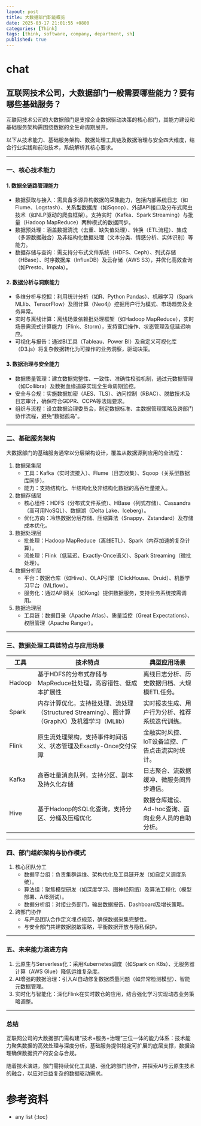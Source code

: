```yaml
---
layout: post
title: 大数据部门职能概览
date: 2025-03-17 21:01:55 +0800
categories: [Think]
tags: [think, software, company, department, sh]
published: true
---
```


# chat

## 互联网技术公司，大数据部门一般需要哪些能力？要有哪些基础服务？

互联网技术公司的大数据部门是支撑企业数据驱动决策的核心部门，其能力建设和基础服务架构需围绕数据的全生命周期展开。

以下从技术能力、基础服务架构、数据处理工具链及数据治理与安全四大维度，结合行业实践和前沿技术，系统解析其核心要求。

---

### 一、核心技术能力
#### 1. 数据全链路管理能力
- 数据获取与接入：需具备多源异构数据的采集能力，包括内部系统日志（如Flume、Logstash）、关系型数据库（如Sqoop）、外部API接口及分布式爬虫技术（如NLP驱动的爬虫框架）。支持实时（Kafka、Spark Streaming）与批量（Hadoop MapReduce）两种模式的数据同步。
- 数据预处理：涵盖数据清洗（去重、缺失值处理）、转换（ETL流程）、集成（多源数据融合）及非结构化数据处理（文本分类、情感分析、实体识别）等能力。
- 数据存储与查询：需支持分布式文件系统（HDFS、Ceph）、列式存储（HBase）、时序数据库（InfluxDB）及云存储（AWS S3），并优化高效查询（如Presto、Impala）。

#### 2. 数据分析与洞察能力
- 多维分析与挖掘：利用统计分析（如R、Python Pandas）、机器学习（Spark MLlib、TensorFlow）及图计算（Neo4j）挖掘用户行为模式、市场趋势及业务异常。
- 实时与离线计算：离线场景依赖批处理框架（如Hadoop MapReduce），实时场景需流式计算能力（Flink、Storm），支持窗口操作、状态管理及低延迟响应。
- 可视化与报告：通过BI工具（Tableau、Power BI）及自定义可视化库（D3.js）将复杂数据转化为可操作的业务洞察，驱动决策。

#### 3. 数据治理与安全能力
- 数据质量管理：建立数据完整性、一致性、准确性校验机制，通过元数据管理（如Collibra）及数据血缘追踪实现全生命周期监控。
- 安全与合规：实施数据加密（AES、TLS）、访问控制（RBAC）、脱敏技术及日志审计，确保符合GDPR、CCPA等法规要求。
- 组织与流程：设立数据治理委员会，制定数据标准、主数据管理策略及跨部门协作流程，避免“数据孤岛”。

---

### 二、基础服务架构
大数据部门的基础服务通常以分层架构设计，覆盖从数据源到应用的全流程：
1. 数据采集层  
   - 工具：Kafka（实时流接入）、Flume（日志收集）、Sqoop（关系型数据库同步）。
   - 能力：支持结构化、半结构化及非结构化数据的高吞吐量接入。
2. 数据存储层  
   - 核心组件：HDFS（分布式文件系统）、HBase（列式存储）、Cassandra（高可用NoSQL）、数据湖（Delta Lake、Iceberg）。
   - 优化方向：冷热数据分层存储、压缩算法（Snappy、Zstandard）及存储成本优化。
3. 数据处理层  
   - 批处理：Hadoop MapReduce（离线ETL）、Spark（内存加速的复杂计算）。
   - 流处理：Flink（低延迟、Exactly-Once语义）、Spark Streaming（微批处理）。
4. 数据分析层  
   - 平台：数据仓库（如Hive）、OLAP引擎（ClickHouse、Druid）、机器学习平台（MLflow）。
   - 服务化：通过API网关（如Kong）提供数据服务，支持业务系统按需调用。
5. 数据治理层  
   - 工具链：数据目录（Apache Atlas）、质量监控（Great Expectations）、权限管理（Apache Ranger）。

---

### 三、数据处理工具链特点与应用场景

| 工具       | 技术特点                                                                 | 典型应用场景                                                                 |
|----------------|----------------------------------------------------------------------------|--------------------------------------------------------------------------------|
| Hadoop     | 基于HDFS的分布式存储与MapReduce批处理，高容错性、低成本扩展性                         | 离线日志分析、历史数据归档、大规模ETL任务。|
| Spark      | 内存计算优化，支持批处理、流处理（Structured Streaming）、图计算（GraphX）及机器学习（MLlib） | 实时报表生成、用户行为分析、推荐系统迭代训练。|
| Flink      | 原生流处理架构，支持事件时间语义、状态管理及Exactly-Once交付保障                          | 金融实时风控、IoT设备监控、广告点击流实时统计。|
| Kafka      | 高吞吐量消息队列，支持分区、副本及持久化存储                                           | 日志聚合、流数据缓冲、微服务间异步通信。|
| Hive       | 基于Hadoop的SQL化查询，支持分区、分桶及压缩优化                                         | 数据仓库建设、Ad-hoc查询、面向业务人员的自助分析。|


---

### 四、部门组织架构与协作模式
1. 核心团队分工  
   - 数据平台组：负责集群运维、架构优化及工具链开发（如自定义调度系统）。
   - 算法组：聚焦模型研发（如深度学习、图神经网络）及算法工程化（模型部署、A/B测试）。
   - 数据分析组：对接业务部门，输出数据报告、Dashboard及增长策略。
2. 跨部门协作  
   - 与产品团队合作定义埋点规范，确保数据采集完整性。
   - 与安全部门共建数据脱敏策略，平衡数据开放与隐私保护。

---

### 五、未来能力演进方向
1. 云原生与Serverless化：采用Kubernetes调度（如Spark on K8s）、无服务器计算（AWS Glue）降低运维复杂度。
2. AI增强的数据治理：引入AI自动修复数据质量问题（如异常检测模型）、智能元数据管理。
3. 实时化与智能化：深化Flink在实时数仓的应用，结合强化学习实现动态业务策略调整。

---

### 总结

互联网公司的大数据部门需构建“技术+服务+治理”三位一体的能力体系：技术能力聚焦数据的高效处理与深度分析，基础服务提供稳定可扩展的底层支撑，数据治理确保数据资产的安全与合规。

随着技术演进，部门需持续优化工具链、强化跨部门协作，并探索AI与云原生技术的融合，以应对日益复杂的数据驱动需求。



# 参考资料


* any list
{:toc}